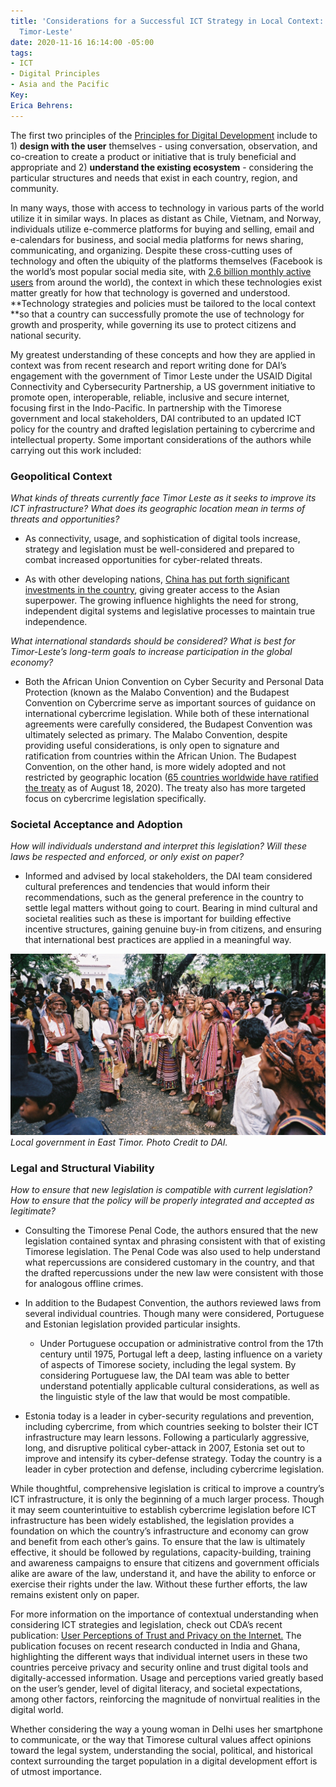 ```yaml
---
title: 'Considerations for a Successful ICT Strategy in Local Context: Lessons from
  Timor-Leste'
date: 2020-11-16 16:14:00 -05:00
tags:
- ICT
- Digital Principles
- Asia and the Pacific
Key: 
Erica Behrens: 
---
```


The first two principles of the [Principles for Digital Development](https://digitalprinciples.org/principles/) include to 1) **design with the user** themselves - using conversation, observation, and co-creation to create a product or initiative that is truly beneficial and appropriate and 2) **understand the existing ecosystem** - considering the particular structures and needs that exist in each country, region, and community.

In many ways, those with access to technology in various parts of the world utilize it in similar ways. In places as distant as Chile, Vietnam, and Norway, individuals utilize e-commerce platforms for buying and selling, email and e-calendars for business, and social media platforms for news sharing, communicating, and organizing. Despite these cross-cutting uses of technology and often the ubiquity of the platforms themselves (Facebook is the world’s most popular social media site, with [2.6 billion monthly active users](https://www.statista.com/statistics/268136/top-15-countries-based-on-number-of-facebook-users/) from around the world), the context in which these technologies exist matter greatly for how that technology is governed and understood. \*\*Technology strategies and policies must be tailored to the local context \*\*so that a country can successfully promote the use of technology for growth and prosperity, while governing its use to protect citizens and national security.

**<!--more-->**

My greatest understanding of these concepts and how they are applied in context was from recent research and report writing done for DAI’s engagement with the government of Timor Leste under the USAID Digital Connectivity and Cybersecurity Partnership, a US government initiative to promote open, interoperable, reliable, inclusive and secure internet, focusing first in the Indo-Pacific. In partnership with the Timorese government and local stakeholders, DAI contributed to an updated ICT policy for the country and drafted legislation pertaining to cybercrime and intellectual property. Some important considerations of the authors while carrying out this work included:

### Geopolitical Context 

*What kinds of threats currently face Timor Leste as it seeks to improve its ICT infrastructure? What does its geographic location mean in terms of threats and opportunities?*

* As connectivity, usage, and sophistication of digital tools increase, strategy and legislation must be well-considered and prepared to combat increased opportunities for cyber-related threats.

* As with other developing nations, [China has put forth significant investments in the country](https://nsc.crawford.anu.edu.au/department-news/14169/chinese-influence-timor-leste-cause-concern), giving greater access to the Asian superpower. The growing influence highlights the need for strong, independent digital systems and legislative processes to maintain true independence.

*What international standards should be considered? What is best for Timor-Leste’s long-term goals to increase participation in the global economy?*

* Both the African Union Convention on Cyber Security and Personal Data Protection (known as the Malabo Convention) and the Budapest Convention on Cybercrime serve as important sources of guidance on international cybercrime legislation. While both of these international agreements were carefully considered, the Budapest Convention was ultimately selected as primary. The Malabo Convention, despite providing useful considerations, is only open to signature and ratification from countries within the African Union. The Budapest Convention, on the other hand, is more widely adopted and not restricted by geographic location ([65 countries worldwide have ratified the treaty](https://www.coe.int/en/web/conventions/full-list/-/conventions/treaty/185/signatures?p_auth=OvMCDZlC) as of August 18, 2020). The treaty also has more targeted focus on cybercrime legislation specifically.

### **Societal Acceptance and Adoption**

*How will individuals understand and interpret this legislation? Will these laws be respected and enforced, or only exist on paper?*

* Informed and advised by local stakeholders, the DAI team considered cultural preferences and tendencies that would inform their recommendations, such as the general preference in the country to settle legal matters without going to court. Bearing in mind cultural and societal realities such as these is important for building effective incentive structures, gaining genuine buy-in from citizens, and ensuring that international best practices are applied in a meaningful way.

![local govt in e timor.jpg](/uploads/local%20govt%20in%20e%20timor.jpg)*Local government in East Timor. Photo Credit to DAI.*

### **Legal and Structural Viability**

*How to ensure that new legislation is compatible with current legislation? How to ensure that the policy will be properly integrated and accepted as legitimate?*

* Consulting the Timorese Penal Code, the authors ensured that the new legislation contained syntax and phrasing consistent with that of existing Timorese legislation. The Penal Code was also used to help understand what repercussions are considered customary in the country, and that the drafted repercussions under the new law were consistent with those for analogous offline crimes.

* In addition to the Budapest Convention, the authors reviewed laws from several individual countries. Though many were considered, Portuguese and Estonian legislation provided particular insights.

  * Under Portuguese occupation or administrative control from the 17th century until 1975, Portugal left a deep, lasting influence on a variety of aspects of Timorese society, including the legal system. By considering Portuguese law, the DAI team was able to better understand potentially applicable cultural considerations, as well as the linguistic style of the law that would be most compatible.


* Estonia today is a leader in cyber-security regulations and prevention, including cybercrime, from which countries seeking to bolster their ICT infrastructure may learn lessons. Following a particularly aggressive, long, and disruptive political cyber-attack in 2007, Estonia set out to improve and intensify its cyber-defense strategy. Today the country is a leader in cyber protection and defense, including cybercrime legislation.

While thoughtful, comprehensive legislation is critical to improve a country’s ICT infrastructure, it is only the beginning of a much larger process. Though it may seem counterintuitive to establish cybercrime legislation before ICT infrastructure has been widely established, the legislation provides a foundation on which the country’s infrastructure and economy can grow and benefit from each other’s gains. To ensure that the law is ultimately effective, it should be followed by regulations, capacity-building, training and awareness campaigns to ensure that citizens and government officials alike are aware of the law, understand it, and have the ability to enforce or exercise their rights under the law. Without these further efforts, the law remains existent only on paper.

For more information on the importance of contextual understanding when considering ICT strategies and legislation, check out CDA’s recent publication: [User Perceptions of Trust and Privacy on the Internet.](https://www.dai.com/fi-cyber-user-trust.pdf) The publication focuses on recent research conducted in India and Ghana, highlighting the different ways that individual internet users in these two countries perceive privacy and security online and trust digital tools and digitally-accessed information. Usage and perceptions varied greatly based on the user’s gender, level of digital literacy, and societal expectations, among other factors, reinforcing the magnitude of nonvirtual realities in the digital world.

Whether considering the way a young woman in Delhi uses her smartphone to communicate, or the way that Timorese cultural values affect opinions toward the legal system, understanding the social, political, and historical context surrounding the target population in a digital development effort is of utmost importance.